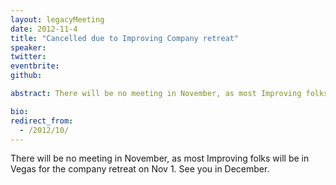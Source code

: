 ```yaml
---
layout: legacyMeeting
date: 2012-11-4
title: "Cancelled due to Improving Company retreat"
speaker:
twitter:
eventbrite:
github:

abstract: There will be no meeting in November, as most Improving folks will be in Vegas for the company retreat on Nov 1. See you in December.

bio:
redirect_from:
  - /2012/10/
---
```


<p>There will be no meeting in November, as most Improving folks will be in Vegas for the company retreat on Nov 1. See you in December.</p>

